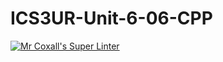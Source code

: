# ICS3UR-Unit-6-06-CPP

[![Mr Coxall's Super Linter](https://github.com/KaitlynIp64/ICS3UR-Unit-6-06-CPP/workflows/Mr%20Coxall's%20Super%20Linter/badge.svg)](https://github.com/KaitlynIp64/ICS3UR-Unit-6-06-CPP/actions/)
